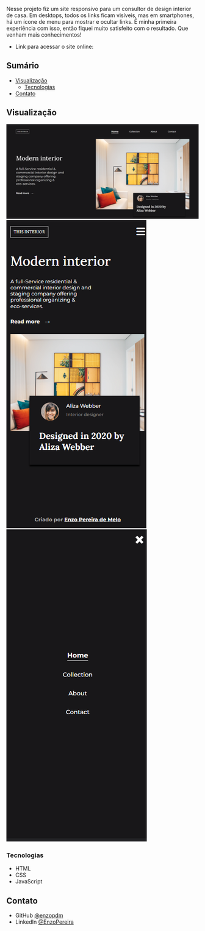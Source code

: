 Nesse projeto fiz um site responsivo para um consultor de design interior de casa. Em desktops, todos os links ficam visíveis, mas em smartphones, há um ícone de menu para mostrar e ocultar links. É minha primeira experiência com isso, então fiquei muito satisfeito com o resultado. Que venham mais conhecimentos!

- Link para acessar o site online: 

<!-- Sumário -->

## Sumário

- [Visualização](#vizualização)
  - [Tecnologias](#tecnologias)
- [Contato](#contato)

<!-- First view -->

## Visualização

![screenshot](./assets/screenshot-1.png)
![screenshot](./assets/screenshot-mobile-1.png)
![screenshot](./assets/screenshot-mobile-2.png)

### Tecnologias

- HTML
- CSS
- JavaScript

## Contato

- GitHub [@enzopdm](https://github.com/enzopdm)
- LinkedIn [@EnzoPereira](https://www.linkedin.com/in/enzo-pereira-a5001a221/)